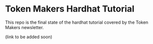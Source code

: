 # Token Makers Hardhat Tutorial

This repo is the final state of the hardhat tutorial covered by the Token Makers newsletter.

(link to be added soon)
